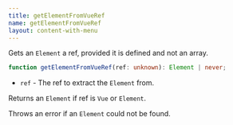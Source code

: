 ```yaml
---
title: getElementFromVueRef
name: getElementFromVueRef
layout: content-with-menu
---
```


Gets an `Element` a ref, provided it is defined and not an array.

```ts nocompile
function getElementFromVueRef(ref: unknown): Element | never;
```

- `ref` - The ref to extract the `Element` from.

Returns an `Element` if ref is `Vue` or `Element`.

Throws an error if an `Element` could not be found.
